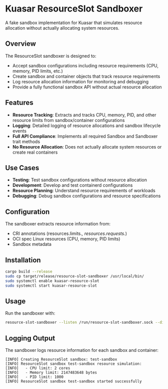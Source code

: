 # Kuasar ResourceSlot Sandboxer

A fake sandbox implementation for Kuasar that simulates resource allocation without actually allocating system resources.

## Overview

The ResourceSlot sandboxer is designed to:

- Accept sandbox configurations including resource requirements (CPU, memory, PID limits, etc.)
- Create sandbox and container objects that track resource requirements
- Log resource allocation information for monitoring and debugging
- Provide a fully functional sandbox API without actual resource allocation

## Features

- **Resource Tracking**: Extracts and tracks CPU, memory, PID, and other resource limits from sandbox/container configurations
- **Logging**: Detailed logging of resource allocations and sandbox lifecycle events
- **Full API Compliance**: Implements all required Sandbox and Sandboxer trait methods
- **No Resource Allocation**: Does not actually allocate system resources or create real containers

## Use Cases

- **Testing**: Test sandbox configurations without resource allocation
- **Development**: Develop and test containerd configurations
- **Resource Planning**: Understand resource requirements of workloads
- **Debugging**: Debug sandbox configurations and resource specifications

## Configuration

The sandboxer extracts resource information from:

- CRI annotations (resources.limits.*, resources.requests.*)
- OCI spec Linux resources (CPU, memory, PID limits)
- Sandbox metadata

## Installation

```bash
cargo build --release
sudo cp target/release/resource-slot-sandboxer /usr/local/bin/
sudo systemctl enable kuasar-resource-slot
sudo systemctl start kuasar-resource-slot
```

## Usage

Run the sandboxer with:

```bash
resource-slot-sandboxer --listen /run/resource-slot-sandboxer.sock --dir /var/lib/kuasar-resource-slot --log-level info
```

## Logging Output

The sandboxer logs resource information for each sandbox and container:

```
[INFO] Creating ResourceSlot sandbox: test-sandbox
[INFO] ResourceSlot sandbox test-sandbox resource simulation:
[INFO]   - CPU limit: 2 cores
[INFO]   - Memory limit: 2147483648 bytes
[INFO]   - PID limit: 1000
[INFO] ResourceSlot sandbox test-sandbox started successfully
```
